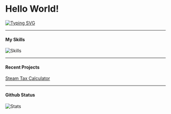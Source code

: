 # Hello World!

[![Typing SVG](https://readme-typing-svg.demolab.com?font=Fira+Code&pause=1000&random=false&width=435&lines=My+name+is+iPig)](https://git.io/typing-svg)

---

#### My Skills

![Skills](https://skillicons.dev/icons?i=py,go,java,cpp,kotlin,react)
 
---

#### Recent Projects

[Steam Tax Calculator](https://github.com/ipigtw/steam-tax-calculator)

---

#### Github Status

![Stats](https://github-readme-stats.vercel.app/api?username=ipigtw&show_icons=true&theme=dark)
